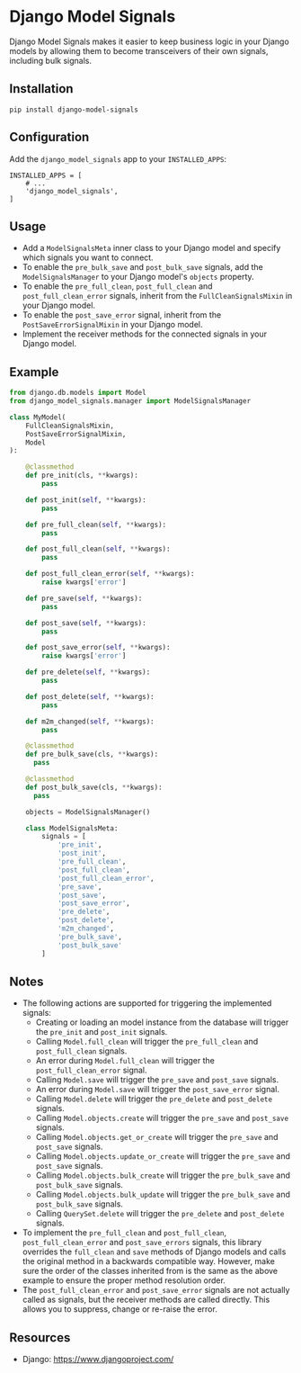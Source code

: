 # Django Model Signals

Django Model Signals makes it easier to keep business logic in your Django
models by allowing them to become transceivers of their own signals, including
bulk signals.

## Installation

```
pip install django-model-signals
```

## Configuration

Add the `django_model_signals` app to your `INSTALLED_APPS`:
```
INSTALLED_APPS = [
    # ...
    'django_model_signals',
]
```

## Usage

- Add a `ModelSignalsMeta` inner class to your Django model and specify which
signals you want to connect.
- To enable the `pre_bulk_save` and `post_bulk_save` signals, add the
  `ModelSignalsManager` to your Django model's `objects` property.
- To enable the `pre_full_clean`, `post_full_clean` and `post_full_clean_error`
  signals, inherit from the `FullCleanSignalsMixin` in your Django model.
- To enable the `post_save_error` signal, inherit from the
  `PostSaveErrorSignalMixin` in your Django model.
- Implement the receiver methods for the connected signals in your Django
  model.


## Example
```python
from django.db.models import Model
from django_model_signals.manager import ModelSignalsManager

class MyModel(
    FullCleanSignalsMixin,
    PostSaveErrorSignalMixin,
    Model
):

    @classmethod
    def pre_init(cls, **kwargs):
        pass

    def post_init(self, **kwargs):
        pass

    def pre_full_clean(self, **kwargs):
        pass

    def post_full_clean(self, **kwargs):
        pass

    def post_full_clean_error(self, **kwargs):
        raise kwargs['error']

    def pre_save(self, **kwargs):
        pass

    def post_save(self, **kwargs):
        pass

    def post_save_error(self, **kwargs):
        raise kwargs['error']

    def pre_delete(self, **kwargs):
        pass

    def post_delete(self, **kwargs):
        pass

    def m2m_changed(self, **kwargs):
        pass

    @classmethod
    def pre_bulk_save(cls, **kwargs):
      pass

    @classmethod
    def post_bulk_save(cls, **kwargs):
      pass

    objects = ModelSignalsManager()

    class ModelSignalsMeta:
        signals = [
            'pre_init',
            'post_init',
            'pre_full_clean',
            'post_full_clean',
            'post_full_clean_error',
            'pre_save',
            'post_save',
            'post_save_error',
            'pre_delete',
            'post_delete',
            'm2m_changed',
            'pre_bulk_save',
            'post_bulk_save'
        ]
```

## Notes

- The following actions are supported for triggering the implemented signals:
  - Creating or loading an model instance from the database will trigger the
    `pre_init` and `post_init` signals.
  - Calling `Model.full_clean` will trigger the `pre_full_clean` and
    `post_full_clean` signals.
  - An error during `Model.full_clean` will trigger the `post_full_clean_error`
    signal.
  - Calling `Model.save` will trigger the `pre_save` and `post_save` signals.
  - An error during `Model.save` will trigger the `post_save_error` signal.
  - Calling `Model.delete` will trigger the `pre_delete` and `post_delete`
    signals.
  - Calling `Model.objects.create` will trigger the `pre_save` and `post_save`
    signals.
  - Calling `Model.objects.get_or_create` will trigger the `pre_save` and
    `post_save` signals.
  - Calling `Model.objects.update_or_create` will trigger the `pre_save` and
    `post_save` signals.
  - Calling `Model.objects.bulk_create` will trigger the `pre_bulk_save` and
    `post_bulk_save` signals.
  - Calling `Model.objects.bulk_update` will trigger the `pre_bulk_save` and
    `post_bulk_save` signals.
  - Calling `QuerySet.delete` will trigger the `pre_delete` and `post_delete`
    signals.
- To implement the `pre_full_clean` and `post_full_clean`,
  `post_full_clean_error` and `post_save_errors` signals, this library
  overrides the `full_clean` and `save` methods of Django models and calls the
  original method in a backwards compatible way. However, make sure the order
  of the classes inherited from is the same as the above example to ensure the
  proper method resolution order.
- The `post_full_clean_error` and `post_save_error` signals are not actually
  called as signals, but the receiver methods are called directly. This allows
  you to suppress, change or re-raise the error.

## Resources

- Django: https://www.djangoproject.com/
